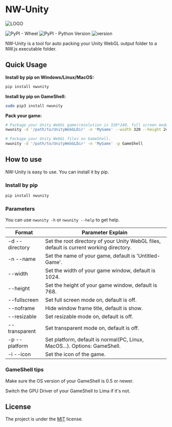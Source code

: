 # NW-Unity

![LOGO](nwunity_logo.png)

![PyPI - Wheel](https://img.shields.io/pypi/wheel/nwunity) ![PyPI - Python Version](https://img.shields.io/badge/python-3.x-green) ![version](https://img.shields.io/badge/version-0.2.21-yellow)

NW-Unity is a tool for auto packing your Unity WebGL output folder to a NW.js executable folder.

## Quick Usage

**Install by pip on Windows/Linux/MacOS:**

```powershell
pip install nwunity
```

**Install by pip on GameShell:**

```bash
sudo pip3 install nwunity
```

**Pack your game:**

```bash
# Package your Unity WebGL game(resolution is 320*240, full screen mode is on) on PC, Linux, or MacOS.
nwunity -d '/path/to/UnityWebGLDir' -n 'MyGame' --width 320 --height 240 --fullscreen

# Package your Unity WebGL files on GameShell.
nwunity -d '/path/to/UnityWebGLDir' -n 'MyGame' -p GameShell
```

## How to use

NW-Unity is easy to use. You can install  it by pip.

### Install by pip

```bash
pip install nwunity
```

### Parameters

You can use `nwunity -h` or `nwunity --help` to get help.

| Format           | Parameter Explain                                            |
| ---------------- | ------------------------------------------------------------ |
| -d   --directory | Set the root directory of your Unity WebGL files, default is current working directory. |
| -n   --name      | Set the name of your game, default is 'Untitled-Game'.       |
| --width          | Set the width of your game window, default is 1024.          |
| --height         | Set the height of your game window, default is 768.          |
| --fullscreen     | Set full screen mode on, default is off.                     |
| --noframe        | Hide window frame title, default is show.                    |
| --resizable      | Set resizable mode on, default is off.                       |
| --transparent    | Set transparent mode on, default is off.                     |
| -p   --platform  | Set platform, default is normal(PC, Linux, MacOS...). Options: GameShell. |
| -i   --icon      | Set the icon of the game.                                    |

### GameShell tips

Make sure the OS version of your GameShell is 0.5 or newer.

Switch the GPU Driver of your GameShell to Lima if it's not.

## License

The project is under the [MIT](./LICENSE) license.

